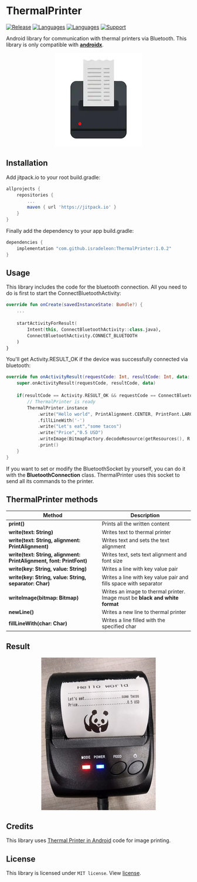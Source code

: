 # ThermalPrinter
[![Release](https://img.shields.io/github/release/isradeleon/ThermalPrinter.svg)](https://jitpack.io/#isradeleon/ThermalPrinter)
[![Languages](https://img.shields.io/badge/languages-kotlin-orange.svg)](https://kotlinlang.org/)
[![Languages](https://img.shields.io/badge/languages-java-red.svg)](https://docs.oracle.com/javase/7/docs/technotes/guides/language/)
[![Support](https://img.shields.io/badge/support-AndroidX-brightgreen)](https://developer.android.com/jetpack/androidx)

Android library for communication with thermal printers via Bluetooth.
This library is only compatible with [**androidx**](https://developer.android.com/jetpack/androidx/).

<p align="center">
    <img src="capture.png">
</p>

## Installation

Add jitpack.io to your root build.gradle:
```gradle
allprojects {
    repositories {
        ...
        maven { url 'https://jitpack.io' }
    }
}
```

Finally add the dependency to your app build.gradle:
```gradle
dependencies {
    implementation "com.github.isradeleon:ThermalPrinter:1.0.2"
}
```

## Usage
This library includes the code for the bluetooth connection. All you need to do is first to
start the ConnectBluetoothActivity:

```kotlin
override fun onCreate(savedInstanceState: Bundle?) {
    ...

    startActivityForResult(
        Intent(this, ConnectBluetoothActivity::class.java),
        ConnectBluetoothActivity.CONNECT_BLUETOOTH
    )
}
```

You'll get Activity.RESULT_OK if the device was successfully connected via bluetooth:

```kotlin
override fun onActivityResult(requestCode: Int, resultCode: Int, data: Intent?) {
    super.onActivityResult(requestCode, resultCode, data)

    if(resultCode == Activity.RESULT_OK && requestCode == ConnectBluetoothActivity.CONNECT_BLUETOOTH){
        // ThermalPrinter is ready
        ThermalPrinter.instance
            .write("Hello world", PrintAlignment.CENTER, PrintFont.LARGE)
            .fillLineWith('-')
            .write("Let's eat","some tacos")
            .write("Price","0.5 USD")
            .writeImage(BitmapFactory.decodeResource(getResources(), R.drawable.panda))
            .print()
    }
}
```

If you want to set or modify the BluetoothSocket by yourself, you can do it with the **BluetoothConnection** class.
ThermalPrinter uses this socket to send all its commands to the printer.

## ThermalPrinter methods

| Method | Description |
|------------------------------------|--------------------------|
| **print()** | Prints all the written content |
| **write(text: String)** | Writes text to thermal printer |
| **write(text: String, alignment: PrintAlignment)** | Writes text and sets the text alignment |
| **write(text: String, alignment: PrintAlignment, font: PrintFont)** | Writes text, sets text alignment and font size |
| **write(key: String, value: String)** | Writes a line with key value pair |
| **write(key: String, value: String, separator: Char)** | Writes a line with key value pair and fills space with separator |
| **writeImage(bitmap: Bitmap)** | Writes an image to thermal printer. Image must be **black and white format** |
| **newLine()** | Writes a new line to thermal printer |
| **fillLineWith(char: Char)** | Writes a line filled with the specified char |

## Result

<p align="center">
    <img src="photo.png">
</p>

## Credits
This library uses [Thermal Printer in Android](https://github.com/imrankst1221/Thermal-Printer-in-Android)
code for image printing.

## License

This library is licensed under `MIT license`. View [license](LICENSE).